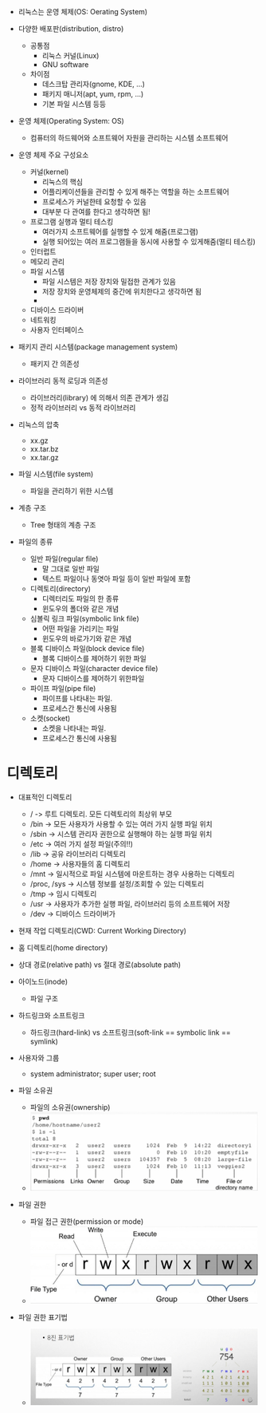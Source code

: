 - 리눅스는 운영 체제(OS: Oerating System)
- 다양한 배포판(distribution, distro)
    - 공통점
        - 리눅스 커널(Linux)
        - GNU software
    - 차이점
        - 데스크탑 관리자(gnome, KDE, ...)
        - 패키지 매니저(apt, yum, rpm, ...)
        - 기본 파일 시스템 등등  

- 운영 체제(Operating System: OS)
  - 컴퓨터의 하드웨어와 소프트웨어 자원을 관리하는 시스템 소프트웨어

- 운영 체제 주요 구성요소
  - 커널(kernel)
    - 리눅스의 핵심
    - 어플리케이션들을 관리할 수 있게 해주는 역할을 하는 소프트웨어
    - 프로세스가 커널한테 요청할 수 있음
    - 대부분 다 관여를 한다고 생각하면 됨!
  - 프로그램 실행과 멀티 테스킹
    - 여러가지 소프트웨어를 실행할 수 있게 해줌(프로그램)
    - 실행 되어있는 여러 프로그램들을 동시에 사용할 수 있게해줌(멀티 테스킹)
  - 인터럽트
  - 메모리 관리
  - 파일 시스템
    - 파일 시스템은 저장 장치와 밀접한 관계가 있음
    - 저장 장치와 운영체제의 중간에 위치한다고 생각하면 됨
    - 
  - 디바이스 드라이버
  - 네트워킹
  - 사용자 인터페이스

- 패키지 관리 시스템(package management system)
  - 패키지 간 의존성 

- 라이브러리 동적 로딩과 의존성
  - 라이브러리(library) 에 의해서 의존 관계가 생김
  - 정적 라이브러리 vs 동적 라이브러리
- 리눅스의 압축
  - xx.gz
  - xx.tar.bz
  - xx.tar.gz

- 파일 시스템(file system)
  - 파일을 관리하기 위한 시스템

- 계층 구조
  - Tree 형태의 계층 구조

- 파일의 종류
  - 일반 파일(regular file)
    - 말 그대로 일반 파일
    - 텍스트 파일이나 동엿아 파일 등이 일반 파일에 포함
  - 디렉토리(directory)
    - 디렉터리도 파일의 한 종류
    - 윈도우의 폴더와 같은 개념
  - 심볼릭 링크 파일(symbolic link file)
    - 어떤 파일을 가리키는 파일
    - 윈도우의 바로가기와 같은 개념
  - 블록 디바이스 파일(block device file)
    - 블록 디바이스를 제어하기 위한 파일
  - 문자 디바이스 파일(character device file)
    - 문자 디바이스를 제어하기 위한파일
  - 파이프 파일(pipe file)
    - 파이프를 나타내는 파일.
    - 프로세스간 통신에 사용됨
  - 소켓(socket)
    - 소켓을 나타내는 파일.
    - 프로세스간 통신에 사용됨

# 디렉토리

- 대표적인 디렉토리
  - / -> 루트 디렉토리. 모든 디렉토리의 최상위 부모
  - /bin -> 모든 사용자가 사용할 수 있는 여러 가지 실행 파일 위치
  - /sbin -> 시스템 관리자 권한으로 실행해야 하는 실행 파일 위치
  - /etc -> 여러 가지 설정 파일(주의!!)
  - /lib -> 공유 라이브러리 디렉토리
  - /home -> 사용자들의 홈 디렉토리
  - /mnt -> 일시적으로 파일 시스템에 마운트하는 경우 사용하는 디렉토리
  - /proc, /sys -> 시스템 정보를 설정/조회할 수 있는 디렉토리
  - /tmp -> 임시 디렉토리
  - /usr -> 사용자가 추가한 실행 파일, 라이브러리 등의 소프트웨어 저장
  - /dev -> 디바이스 드라이버가 

- 현재 작업 디렉토리(CWD: Current Working Directory)
- 홈 디렉토리(home directory)
- 상대 경로(relative path) vs 절대 경로(absolute path) 

- 아이노드(inode)
  - 파일 구조

- 하드링크와 소프트링크
  - 하드링크(hard-link) vs 소프트링크(soft-link == symbolic link == symlink)

- 사용자와 그룹
  - system administrator; super user; root

- 파일 소유권
  - 파일의 소유권(ownership)
  - ![jpg_1](./img/파일%20소유권.png)

- 파일 권한
  - 파일 접근 권한(permission or mode)
  - ![jpg_1](./img/%ED%8C%8C%EC%9D%BC%20%EA%B6%8C%ED%95%9C.png)

- 파일 권한 표기법
  - ![jpg_1](./img/파일%20권한%20표기법.png)